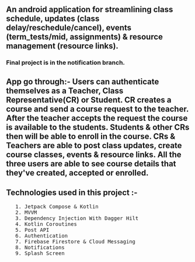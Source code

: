 ## An android application for streamlining class schedule, updates (class delay/reschedule/cancel), events (term_tests/mid, assignments) & resource management (resource links).
### Final project is in the notification branch.

## App go through:- Users can authenticate themselves as a Teacher, Class Representative(CR) or Student. CR creates a course and send a course request to the teacher. After the teacher accepts the request the course is available to the students. Students & other CRs then will be able to enroll in the course. CRs & Teachers are able to post class updates, create course classes, events & resource links. All the three users are able to see course details that they've created, accepted or enrolled.

## Technologies used in this project :-
 <pre>
   1. Jetpack Compose & Kotlin
   2. MVVM
   3. Dependency Injection With Dagger Hilt
   4. Kotlin Coroutines
   5. Post API
   6. Authentication
   7. Firebase Firestore & Cloud Messaging
   8. Notifications
   9. Splash Screen
 </pre>

